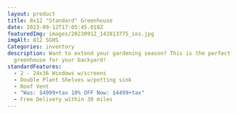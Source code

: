 ```yaml
---
layout: product
title: 8x12 "Standard" Greenhouse
date: 2023-09-12T17:05:45.018Z
featuredImg: images/20230912_142813775_ios.jpg
imgAlt: 812 SGHS
Categories: inventory
description: Want to extend your gardening season? This is the perfect
  greenhouse for your backyard!
standardFeatures:
  - 2 - 24x36 Windows w/screens
  - Double Plant Shelves w/potting sink
  - Roof Vent
  - "Was: $4999+tax 10% OFF Now: $4499+tax"
  - Free Delivery within 30 miles
---
```

